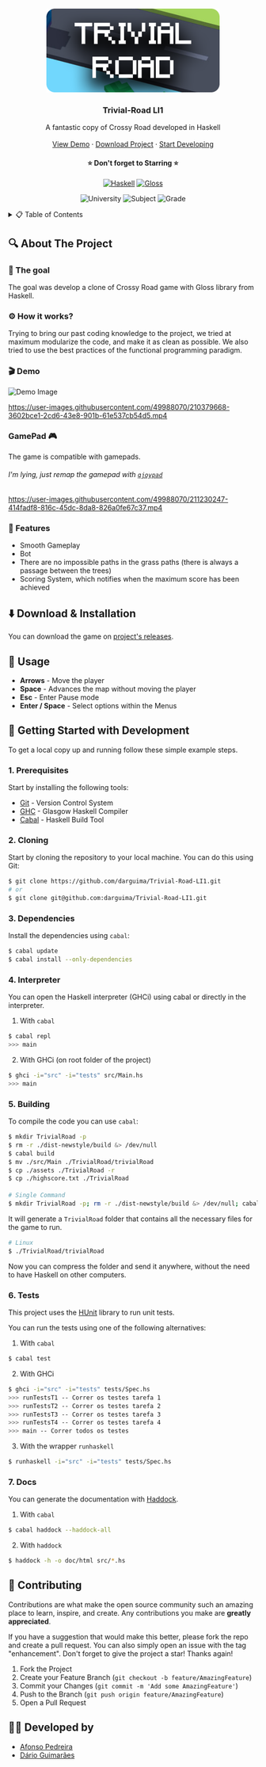 <!-- PROJECT LOGO -->
<br />
<div align="center">
  <a href="https://github.com/darguima/Trivial-Road-LI1">
    <img src="./readme/logo.png" alt="Trivial-Road LI1 thumbnail" width="350px">
  </a>

  <h3 align="center">Trivial-Road LI1</h3>

  <p align="center">
    A fantastic copy of Crossy Road developed in Haskell
    <br />
    <br />
    <a href="#-demo">View Demo</a>
    &middot;
    <a href="#️-download--installation">Download Project</a>
    &middot;
    <a href="#-getting-started-with-development">Start Developing</a>
  </p>

<h4 align="center">
⭐ Don't forget to Starring ⭐
</h4>

  <div align="center">

[![Haskell][Haskell-badge]][Haskell-url]
[![Gloss][Gloss-badge]][Gloss-url]

  </div>

  <div align="center">

![University][university-badge]
![Subject][subject-badge]
![Grade][grade-badge]

  </div>
</div>



<!-- TABLE OF CONTENTS -->
<details>
  <summary>📋 Table of Contents</summary>

## 📋 Table of Contents

- [About The Project](#-about-the-project)
- [Download & Installation](#️-download--installation)
- [Usage](#-usage)
- [Getting Started with Development](#-getting-started-with-development)
- [Contributing](#-contributing)
- [Developed by](#-developed-by)
</details>



## 🔍 About The Project

### 🎯 The goal

The goal was develop a clone of Crossy Road game with Gloss library from Haskell.

### ⚙️ How it works?

Trying to bring our past coding knowledge to the project, we tried at maximum modularize the code, and make it as clean as possible. We also tried to use the best practices of the functional programming paradigm.

### 🎬 Demo

![Demo Image](./readme/demo.png)

https://user-images.githubusercontent.com/49988070/210379668-3602bce1-2cd6-43e8-901b-61e537cb54d5.mp4

### GamePad 🎮

The game is compatible with gamepads.

###### I'm lying, just remap the gamepad with [`qjoypad`](https://github.com/panzi/qjoypad)

https://user-images.githubusercontent.com/49988070/211230247-414fadf8-816c-45dc-8da8-826a0fe67c37.mp4



### 🧩 Features

* Smooth Gameplay
* Bot
* There are no impossible paths in the grass paths (there is always a passage between the trees)
* Scoring System, which notifies when the maximum score has been achieved



## ⬇️ Download & Installation

You can download the game on [project's releases](https://github.com/Darguima/Trivial-Road-LI1/releases).



## 📖 Usage

* **Arrows** - Move the player
* **Space** - Advances the map without moving the player
* **Esc** - Enter Pause mode
* **Enter / Space** - Select options within the Menus



## 🚀 Getting Started with Development

To get a local copy up and running follow these simple example steps.

### 1. Prerequisites

Start by installing the following tools:

* [Git](https://git-scm.com/downloads) - Version Control System
* [GHC](https://www.haskell.org/ghc/) - Glasgow Haskell Compiler
* [Cabal](https://www.haskell.org/cabal/) - Haskell Build Tool

### 2. Cloning

Start by cloning the repository to your local machine. You can do this using Git:

```bash
$ git clone https://github.com/darguima/Trivial-Road-LI1.git
# or
$ git clone git@github.com:darguima/Trivial-Road-LI1.git
```

### 3. Dependencies

Install the dependencies using `cabal`:

```bash
$ cabal update
$ cabal install --only-dependencies
```

### 4. Interpreter

You can open the Haskell interpreter (GHCi) using cabal or directly in the interpreter.

1. With `cabal`

```bash
$ cabal repl
>>> main
```

2. With GHCi (on root folder of the project)

```bash
$ ghci -i="src" -i="tests" src/Main.hs
>>> main
```

### 5. Building

To compile the code you can use `cabal`:

```bash
$ mkdir TrivialRoad -p
$ rm -r ./dist-newstyle/build &> /dev/null
$ cabal build
$ mv ./src/Main ./TrivialRoad/trivialRoad
$ cp ./assets ./TrivialRoad -r
$ cp ./highscore.txt ./TrivialRoad

# Single Command
$ mkdir TrivialRoad -p; rm -r ./dist-newstyle/build &> /dev/null; cabal build; mv ./src/Main ./TrivialRoad/trivialRoad; cp ./assets ./TrivialRoad -r; cp ./highscore.txt ./TrivialRoad
```

It will generate a `TrivialRoad` folder that contains all the necessary files for the game to run.

```bash
# Linux
$ ./TrivialRoad/trivialRoad
```

Now you can compress the folder and send it anywhere, without the need to have Haskell on other computers.

### 6. Tests

This project uses the [HUnit](https://hackage.haskell.org/package/HUnit) library to run unit tests.

You can run the tests using one of the following alternatives:

1. With `cabal`

```bash
$ cabal test
```

2. With GHCi

```bash
$ ghci -i="src" -i="tests" tests/Spec.hs
>>> runTestsT1 -- Correr os testes tarefa 1
>>> runTestsT2 -- Correr os testes tarefa 2
>>> runTestsT3 -- Correr os testes tarefa 3
>>> runTestsT4 -- Correr os testes tarefa 4
>>> main -- Correr todos os testes
```

3. With the wrapper `runhaskell`

```bash
$ runhaskell -i="src" -i="tests" tests/Spec.hs
```

### 7. Docs

You can generate the documentation with [Haddock](https://haskell-haddock.readthedocs.io/).

1. With `cabal`

```bash
$ cabal haddock --haddock-all
```

2. With `haddock`

```bash
$ haddock -h -o doc/html src/*.hs
```



## 🤝 Contributing

Contributions are what make the open source community such an amazing place to learn, inspire, and create. Any contributions you make are **greatly appreciated**.

If you have a suggestion that would make this better, please fork the repo and create a pull request. You can also simply open an issue with the tag "enhancement".
Don't forget to give the project a star! Thanks again!

1. Fork the Project
2. Create your Feature Branch (`git checkout -b feature/AmazingFeature`)
3. Commit your Changes (`git commit -m 'Add some AmazingFeature'`)
4. Push to the Branch (`git push origin feature/AmazingFeature`)
5. Open a Pull Request



## 👨‍💻 Developed by

- [Afonso Pedreira](https://github.com/afooonso)
- [Dário Guimarães](https://github.com/darguima)



<!-- MARKDOWN LINKS & IMAGES -->
<!-- https://www.markdownguide.org/basic-syntax/#reference-style-links -->
[project-thumbnail]: ./readme/logo.png

[university-badge]: https://img.shields.io/badge/University-Universidade%20do%20Minho-red?style=for-the-badge
[subject-badge]: https://img.shields.io/badge/Subject-LI1-blue?style=for-the-badge
[grade-badge]: https://img.shields.io/badge/Grade-19%2F20-brightgreen?style=for-the-badge

[Haskell-badge]: https://img.shields.io/badge/Haskell-5e5086?style=for-the-badge&logo=haskell&logoColor=white
[Haskell-url]: https://www.haskell.org

[Gloss-badge]: https://img.shields.io/badge/Gloss-cc3333?style=for-the-badge&logoColor=white
[Gloss-url]: http://hackage.haskell.org/package/gloss
